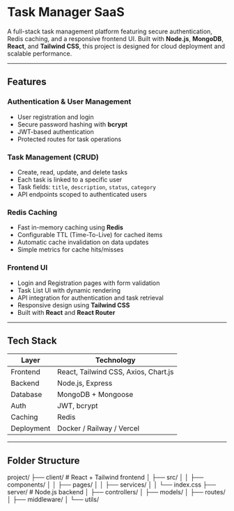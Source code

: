 #  Task Manager SaaS

A full-stack task management platform featuring secure authentication, Redis caching, and a responsive frontend UI. Built with **Node.js**, **MongoDB**, **React**, and **Tailwind CSS**, this project is designed for cloud deployment and scalable performance.

---

##  Features

###  Authentication & User Management
- User registration and login
- Secure password hashing with **bcrypt**
- JWT-based authentication
- Protected routes for task operations

###  Task Management (CRUD)
- Create, read, update, and delete tasks
- Each task is linked to a specific user
- Task fields: `title`, `description`, `status`, `category`
- API endpoints scoped to authenticated users

###  Redis Caching
- Fast in-memory caching using **Redis**
- Configurable TTL (Time-To-Live) for cached items
- Automatic cache invalidation on data updates
- Simple metrics for cache hits/misses

###  Frontend UI 
- Login and Registration pages with form validation
- Task List UI with dynamic rendering
- API integration for authentication and task retrieval
- Responsive design using **Tailwind CSS**
- Built with **React** and **React Router**


---

##  Tech Stack

| Layer     | Technology                          |
|-----------|-------------------------------------|
| Frontend  | React, Tailwind CSS, Axios, Chart.js |
| Backend   | Node.js, Express                    |
| Database  | MongoDB + Mongoose                  |
| Auth      | JWT, bcrypt                         |
| Caching   | Redis                               |
| Deployment| Docker / Railway / Vercel           |

---

## Folder Structure

project/
├── client/         # React + Tailwind frontend
│   ├── src/
│   │   ├── components/
│   │   ├── pages/
│   │   ├── services/
│   │   └── index.css
├── server/         # Node.js backend
│   ├── controllers/
│   ├── models/
│   ├── routes/
│   ├── middleware/
│   └── utils/

